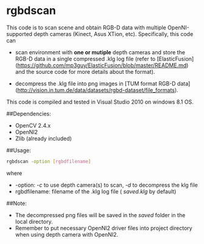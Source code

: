 # rgbdscan
This code is to scan scene and obtain RGB-D data with multiple OpenNI-supported depth cameras (Kinect, Asus XTion, etc). Specifically, this code can

* scan environment with **one or mutiple** depth cameras and store the RGB-D data in a single compressed .klg log file (refer to [ElasticFusion] (https://github.com/mp3guy/ElasticFusion/blob/master/README.md) and the source code for more details about the format).

* decompress the .klg file into png images in [TUM format RGB-D data] (http://vision.in.tum.de/data/datasets/rgbd-dataset/file_formats).

This code is compiled and tested in Visual Studio 2010 on windows 8.1 OS.

##Dependencies:
- OpenCV 2.4.x
- OpenNI2
- Zlib (already included)

##Usage:
```bash
rgbdscan -option [rgbdfilename]
```
where
* -option: *-c* to use depth camera(s) to scan, *-d* to decompress the klg file
* rgbdfilename: filename of the .klg log file ( *saved.klg* by default)

##Note:
* The decompressed png files will be saved in the *saved* folder in the local directory.
* Remember to put necessary OpenNI2 driver files into project directory when using depth camera with OpenNI2.
